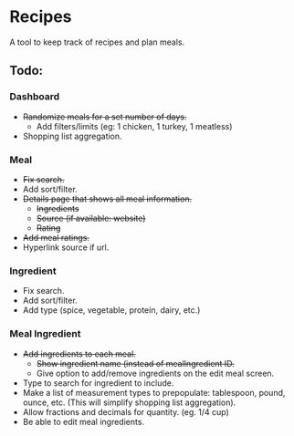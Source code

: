 # Recipes

A tool to keep track of recipes and plan meals.

## Todo:

### Dashboard
- ~~Randomize meals for a set number of days.~~
  - Add filters/limits (eg: 1 chicken, 1 turkey, 1 meatless)
- Shopping list aggregation.

### Meal
- ~~Fix search.~~
- Add sort/filter.
- ~~Details page that shows all meal information.~~
  - ~~Ingredients~~
  - ~~Source (if available: website)~~
  - ~~Rating~~
- ~~Add meal ratings.~~
- Hyperlink source if url.

### Ingredient
- Fix search.
- Add sort/filter.
- Add type (spice, vegetable, protein, dairy, etc.)

### Meal Ingredient
- ~~Add ingredients to each meal.~~
  - ~~Show ingredient name (instead of mealIngredient ID.~~
  - Give option to add/remove ingredients on the edit meal screen.
- Type to search for ingredient to include.
- Make a list of measurement types to prepopulate: tablespoon, pound, ounce, etc. (This will simplify shopping list aggregation).
- Allow fractions and decimals for quantity. (eg. 1/4 cup)
- Be able to edit meal ingredients.

